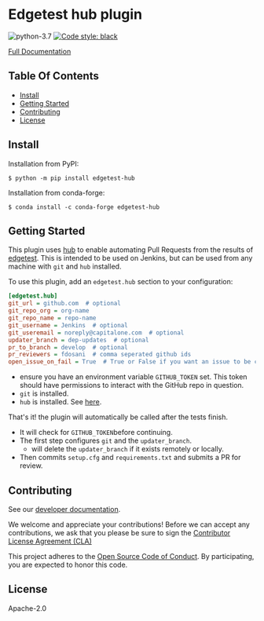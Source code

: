 # Edgetest hub plugin

![python-3.7](https://img.shields.io/badge/python-3.7-green.svg)
[![Code style: black](https://img.shields.io/badge/code%20style-black-000000.svg)](https://github.com/ambv/black)

[Full Documentation](https://capitalone.github.io/edgetest-hub/)

Table Of Contents
-----------------

- [Install](#install)
- [Getting Started](#getting-started)
- [Contributing](#contributing)
- [License](#license)

Install
-------

Installation from PyPI:

```console
$ python -m pip install edgetest-hub
```


Installation from conda-forge:

```console
$ conda install -c conda-forge edgetest-hub
```


Getting Started
---------------

This plugin uses [hub](https://github.com/github/hub) to enable automating Pull Requests from the results of
[edgetest](https://github.com/capitalone/edgetest). This is intended to be used on Jenkins, but can be
used from any machine with `git` and `hub` installed.

To use this plugin, add an ``edgetest.hub`` section to your configuration:

```ini
[edgetest.hub]
git_url = github.com  # optional
git_repo_org = org-name
git_repo_name = repo-name
git_username = Jenkins  # optional
git_useremail = noreply@capitalone.com  # optional
updater_branch = dep-updates  # optional
pr_to_branch = develop  # optional
pr_reviewers = fdosani  # comma seperated github ids
open_issue_on_fail = True  # True or False if you want an issue to be created when tests fail
```
- ensure you have an environment variable `GITHUB_TOKEN` set. This token should have permissions to interact with the
  GitHub repo in question.
- `git` is installed.
- `hub` is installed. See [here](https://hub.github.com/).

That's it! the plugin will automatically be called after the tests finish.

- It will check for `GITHUB_TOKEN`before continuing.
- The first step configures `git` and the `updater_branch`.
  - will delete the `updater_branch` if it exists remotely or locally.
- Then commits `setup.cfg` and `requirements.txt` and submits a PR for review.


Contributing
------------

See our [developer documentation](https://capitalone.github.io/edgetest-hub/developer.html).

We welcome and appreciate your contributions! Before we can accept any contributions, we ask that you please be sure to
sign the [Contributor License Agreement (CLA)](https://cla-assistant.io/capitalone/edgetest-hub)

This project adheres to the [Open Source Code of Conduct](https://developer.capitalone.com/resources/code-of-conduct/).
By participating, you are expected to honor this code.

License
-------

Apache-2.0
